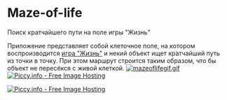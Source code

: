 # Maze-of-life
Поиск кратчайшего пути на поле игры "Жизнь"

Приложение представляет собой клеточное поле, на котором воспроизводится <a href="https://ru.wikipedia.org/wiki/%D0%98%D0%B3%D1%80%D0%B0_%C2%AB%D0%96%D0%B8%D0%B7%D0%BD%D1%8C%C2%BB">игра "Жизнь"</a>  и некий объект ищет кратчайший путь из точки в точку.
При этом маршрут строится таким образом, что бы объект не пересёкся с живой клеткой.
[![mazeoflifegif.gif](https://s3.gifyu.com/images/mazeoflifegif.gif)](https://gifyu.com/image/kge2)
<a href="http://piccy.info/view3/13369118/29b14d202f48e2ff3a82d7db63793da5/1200/" target="_blank"><img src="http://i.piccy.info/i9/354dac2ed47f635f6a2edff817a10cc2/1567366213/59734/1335655/maze_scr1_800.jpg" alt="Piccy.info - Free Image Hosting" border="0" /></a><a href="http://i.piccy.info/a3c/2019-09-01-19-30/i9-13369118/800x478-r" target="_blank"><img src="http://i.piccy.info/a3/2019-09-01-19-30/i9-13369118/800x478-r/i.gif" alt="" border="0" /></a>

<a href="http://piccy.info/view3/13369120/bc67edf5768cf00cee52cea178a33b27/1200/" target="_blank"><img src="http://i.piccy.info/i9/db61ee827122e0e44af0173f5d71464a/1567366301/58706/1335655/maze_scr2_800.jpg" alt="Piccy.info - Free Image Hosting" border="0" /></a><a href="http://i.piccy.info/a3c/2019-09-01-19-31/i9-13369120/800x474-r" target="_blank"><img src="http://i.piccy.info/a3/2019-09-01-19-31/i9-13369120/800x474-r/i.gif" alt="" border="0" /></a>
